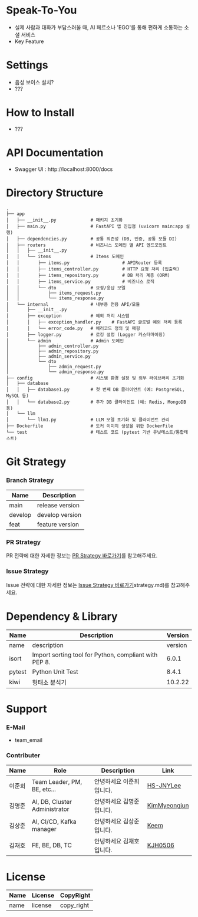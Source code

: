 # Speak-To-You
- 실제 사람과 대화가 부담스러울 때, AI 페르소나 'EGO'를 통해 편하게 소통하는 소셜 서비스
- Key Feature

# Settings
- 음성 보이스 설치?
- ???

# How to Install
- ???

# API Documentation
- Swagger UI : http://localhost:8000/docs

# Directory Structure
```
.
├── app
│   ├── __init__.py			    # 패키지 초기화
│   ├── main.py			        # FastAPI 앱 진입점 (uvicorn main:app 실행)
│   ├── dependencies.py		    # 공통 의존성 (DB, 인증, 공통 모듈 DI)
│   ├── routers			        # 비즈니스 도메인 별 API 엔드포인트
│   │   ├── __init__.py
│   │   └── items			    # Items 도메인
│   │	    ├── items.py		            # APIRouter 등록
│   │	    ├── items_controller.py	        # HTTP 요청 처리 (입출력)
│   │	    ├── items_repository.py	        # DB 처리 계층 (ORM)
│   │       ├── items_service.py	        # 비즈니스 로직
│   │	    └── dto			    # 요청/응답 모델
│   │		    ├── items_request.py
│   │		    └── items_response.py
│   └── internal				# 내부용 전용 API/모듈
│		├── __init__.py
│		├── exception			# 예외 처리 시스템
│		│	├── exception_handler.py	# FastAPI 글로벌 예외 처리 등록
│		│	└── error_code.py	# 에러코드 정의 및 매핑
│		├── logger.py			# 로깅 설정 (Logger 커스터마이징)
│		└── admin			    # Admin 도메인
│			├── admin_controller.py
│			├── admin_repository.py
│	   		├── admin_service.py
│			└── dto
│				├── admin_request.py
│				└── admin_response.py
├── config                      # 시스템 환경 설정 및 외부 라이브러리 초기화
│	├── database
│	│	├── database1.py		# 첫 번째 DB 클라이언트 (예: PostgreSQL, MySQL 등)
│	│	└── database2.py		# 추가 DB 클라이언트 (예: Redis, MongoDB 등)
│	└── llm
│		└── llm1.py			    # LLM 모델 초기화 및 클라이언트 관리
├── Dockerfile					# 도커 이미지 생성을 위한 DockerFile
└── test					    # 테스트 코드 (pytest 기반 유닛테스트/통합테스트)
```

# Git Strategy
### Branch Strategy
| Name    | Description      |
|---------|------------------|
| main    | release version  |
| develop | develop version  |
| feat    | feature version  |

### PR Strategy
PR 전략에 대한 자세한 정보는 [PR Strategy 바로가기](docs/pr_strategy.md)를 참고해주세요.

### Issue Strategy
Issue 전략에 대한 자세한 정보는 [Issue Strategy 바로가기](docs/issue)strategy.md)를 참고해주세요.

# Dependency & Library
| Name   | Description                                           | Version |
|--------|-------------------------------------------------------|---------|
| name   | description                                           | version |
| isort  | Import sorting tool for Python, compliant with PEP 8. | 6.0.1   |
| pytest | Python Unit Test                                      | 8.4.1   |
| kiwi | 형태소 분석기 | 10.2.22 |

# Support
### E-Mail
- team_email

### Contributer
| Name | Role                          | Description   | Link                                         |
|------|-------------------------------|---------------|----------------------------------------------|
| 이준희  | Team Leader, PM, BE, etc...   | 안녕하세요 이준희입니다. | [HS-JNYLee](https://github.com/HS-JNYLee)    |
| 김명준  | AI, DB, Cluster Administrator | 안녕하세요 김명준입니다. | [KimMyeongjun](https://github.com/gomj-repo) |
| 김상준  | AI, CI/CD, Kafka manager      | 안녕하세요 김상준입니다. | [Keem](https://github.com/6-keem)            |
| 김재호  | FE, BE, DB, TC                | 안녕하세요 김재호입니다. | [KJH0506](https://github.com/KJH0506)        |

# License
| Name | License | CopyRight  |
|------|---------|------------|
| name | license | copy_right |